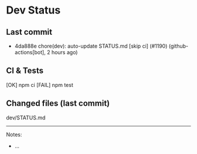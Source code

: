 # Dev Status

## Last commit
- 4da888e chore(dev): auto-update STATUS.md [skip ci] (#1190) (github-actions[bot], 2 hours ago)
## CI & Tests
[OK] npm ci
[FAIL] npm test

## Changed files (last commit)
dev/STATUS.md

---
Notes:
- ...
